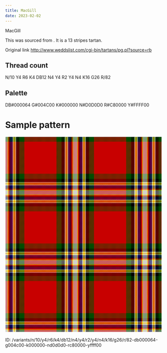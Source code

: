 ```yaml
---
title: MacGill
date: 2023-02-02
---
```

MacGill

This was sourced from <no value>.  It is a 13 stripes tartan.

Original link http://www.weddslist.com/cgi-bin/tartans/pg.pl?source=rb

## Thread count
N/10 Y4 R6 K4 DB12 N4 Y4 R2 Y4 N4 K16 G26 R/82

## Palette
DB#000064 G#004C00 K#000000 N#D0D0D0 R#C80000 Y#FFFF00

# Sample pattern

![Tartan detail](tartan.png "N/10 Y4 R6 K4 DB12 N4 Y4 R2 Y4 N4 K16 G26 R/82 tartan")

ID: /variants/n/10/y4/r6/k4/db12/n4/y4/r2/y4/n4/k16/g26/r/82-db000064-g004c00-k000000-nd0d0d0-rc80000-yffff00